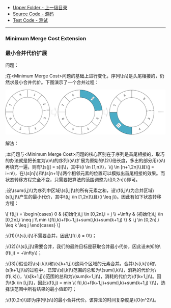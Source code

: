 * [Upper Folder - 上一级目录](../../)
* [Source Code - 源码](https://github.com/zhaochenyou/Way-to-Algorithm/blob/master/src/DynamicProgramming/RegionalDP/MinimumMergeCostExtenion.hpp)
* [Test Code - 测试](https://github.com/zhaochenyou/Way-to-Algorithm/blob/master/src/DynamicProgramming/RegionalDP/MinimumMergeCostExtenion.cpp)

--------

### Minimum Merge Cost Extension
### 最小合并代价扩展
<div>
问题：
<p id="i">;在&lt;Minimum Merge Cost&gt;问题的基础上进行变化，序列\(s\)是头尾相接的，仍然求最小合并代价。下图演示了一个合并过程： </p>
<p id="c"><img src="../res/MinimumMergeCostExtension1.svg" /></p>
解法：
<p id="i">;本问题与&lt;Minimum Merge Cost&gt;问题的核心区别在于序列是首尾相接的，取巧的办法就是把长度为\(n\)的序列\(s\)扩展为原始的\(2\)倍长度，多出的部分用\(s\)再填充一遍，则有\(s[j] = s[i]\)，其中\(i \in [1,n]\)，\(j \in [n+1,2n]\)且\(j = i+n\)，在\(s[n]\)和\(s[n+1]\)两个相邻元素的位置可以模拟出首尾相接的效果。而状态转移方程完全不变，只需要把算法的范围调整为\([0,2n]\)即可。 </p>
<p id="i">;设\(sum(i,j)\)为序列中区域\(s[i,j]\)的所有元素之和，设\(f(i,j)\)为合并区域\(s[i,j]\)产生的最小代价，其中\(i,j \in [1,2n]\)且\(i \leq j\)。因此有如下状态转移方程： </p>
\[
f(i,j) =
\begin{cases}
0 & (初始化)i,j \in [0,2n],i = j \\
+\infty & (初始化)i,j \in [0,2n],i \neq j \\
min \{f(i,k)+f(k+1,j)+sum(i,k)+sum(k+1,j) \} & i,j \in [0,2n],i \leq k \leq j
\end{cases}
\]
<p id="i">;\((1)\)\(s[i,i]\)不需要合并，因此\(f(i,i) = 0\)； </p>
<p id="i">;\((2)\)\(s[i,j]\)需要合并，我们的最终目标是获取合并最小代价，因此设未知的\(f(i,j) = +\infty\)； </p>
<p id="i">;\((3)\)假设将\(s[i,k]\)和\(s[k+1,j]\)这两个区域的元素合并。合并\(s[i,k]\)和\(s[k+1,j]\)的过程中，已知\(s[i,k]\)范围的总和为\(sum(i,k)\)，消耗的代价为\(f(i,k)\)，\(s[k+1,j]\)范围的总和为\(sum(k+1,j)\)，消耗的代价为\(f(k+1,j)\)。因为\(k \in [i,j]\)，因此\(f(i,j) = min \{ f(i,k)+f(k+1,j)+sum(i,k)+sum(k+1,j) \}\)，选择该范围中所有结果的最小值即可； </p>
<p id="i">;\(f(0,2n)\)即为序列\(s\)的最小合并代价。该算法的时间复杂度是\(O(n^2)\)。 </p>
</div>

